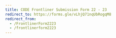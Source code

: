 ```yaml
---
title: CODE Frontliner Submission Form 22 - 23
redirect_to: https://forms.gle/vLhjQ71nqUbRogqM8
redirect_from: 
  - /FrontlinerForm2223
  - /frontlinerform2223
---
```

